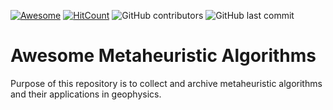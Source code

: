 [![Awesome](https://cdn.rawgit.com/sindresorhus/awesome/d7305f38d29fed78fa85652e3a63e154dd8e8829/media/badge.svg)](https://github.com/sindresorhus/awesome)
[![HitCount](http://hits.dwyl.com/modeling-inversion-lab/awesome-metaheuristic-algorithms.svg)](http://hits.dwyl.com/modeling-inversion-lab/awesome-metaheuristic-algorithms)
![GitHub contributors](https://img.shields.io/github/contributors/modeling-inversion-lab/awesome-metaheuristic-algorithms)
![GitHub last commit](https://img.shields.io/github/last-commit/modeling-inversion-lab/awesome-metaheuristic-algorithms)

# Awesome Metaheuristic Algorithms
Purpose of this repository is to collect and archive metaheuristic algorithms and their applications in geophysics.
